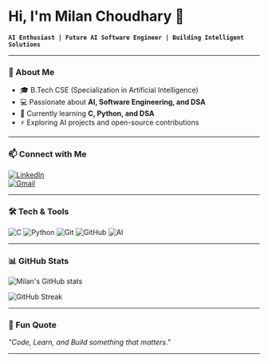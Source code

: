 # Hi, I'm Milan Choudhary 👋  

**`AI Enthusiast | Future AI Software Engineer | Building Intelligent Solutions`**

---

### 🚀 About Me  
- 🎓 B.Tech CSE (Specialization in Artificial Intelligence)  
- 💻 Passionate about **AI, Software Engineering, and DSA**  
- 🌱 Currently learning **C, Python, and DSA**  
- ⚡ Exploring AI projects and open-source contributions  

---

### 📫 Connect with Me  
[![LinkedIn](https://img.shields.io/badge/LinkedIn-blue?style=for-the-badge&logo=linkedin&logoColor=white)](https://www.linkedin.com/in/milan-choudhary-57a3b7323)  
[![Gmail](https://img.shields.io/badge/Gmail-D14836?style=for-the-badge&logo=gmail&logoColor=white)](mailto:your-email@gmail.com)

---

### 🛠️ Tech & Tools  
![C](https://img.shields.io/badge/C-00599C?style=for-the-badge&logo=c&logoColor=white)
![Python](https://img.shields.io/badge/Python-3776AB?style=for-the-badge&logo=python&logoColor=white)
![Git](https://img.shields.io/badge/Git-F05032?style=for-the-badge&logo=git&logoColor=white)
![GitHub](https://img.shields.io/badge/GitHub-181717?style=for-the-badge&logo=github&logoColor=white)
![AI](https://img.shields.io/badge/Artificial%20Intelligence-FF6F00?style=for-the-badge&logo=probot&logoColor=white)

---

### 📊 GitHub Stats  
![Milan's GitHub stats](https://github-readme-stats.vercel.app/api?username=milan-choudhary&show_icons=true&theme=radical)

![GitHub Streak](https://streak-stats.demolab.com?user=milan-choudhary&theme=radical)

---

### 🌟 Fun Quote  
_"Code, Learn, and Build something that matters."_

---
